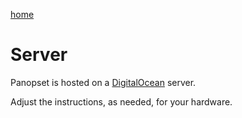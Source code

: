 [home](../README.md)

# Server

Panopset is hosted on a [DigitalOcean](https://digitalocean.com) server.

Adjust the instructions, as needed, for your hardware.






